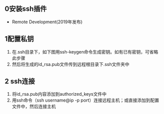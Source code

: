 ## 0安装ssh插件

- Remote Development(2019年发布)

## 1配置私钥

1. 在.ssh目录下，如下图用ssh-keygen命令生成密钥。如有已有密钥，可省略此步骤
2. 然后将生成的id_rsa.pub文件传到远程根目录下.ssh文件夹中

## 2 ssh连接

1. 将id_rsa.pub内容添加到authorized_keys文件中
2. 用ssh命令（ssh username@ip -p port）连接远程主机；或直接添加到配置文件中，然后连接主机

